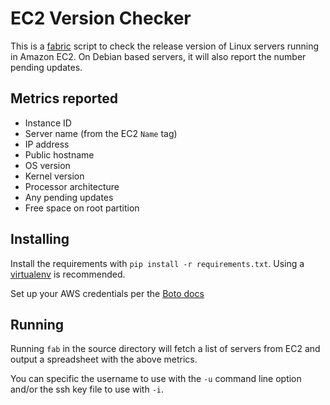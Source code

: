 # EC2 Version Checker

This is a [fabric](http://fabfile.org) script to check the release version of Linux servers running in Amazon EC2. On Debian based servers, it will also report the number pending updates.

## Metrics reported

* Instance ID
* Server name (from the EC2 `Name` tag)
* IP address
* Public hostname
* OS version
* Kernel version
* Processor architecture
* Any pending updates
* Free space on root partition

## Installing

Install the requirements with `pip install -r requirements.txt`. Using a [virtualenv](http://www.virtualenv.org/) is recommended.

Set up your AWS credentials per the [Boto docs](http://docs.pythonboto.org/en/latest/boto_config_tut.html)

## Running

Running `fab` in the source directory will fetch a list of servers from EC2 and output a spreadsheet with the above metrics.

You can specific the username to use with the `-u` command line option and/or the ssh key file to use with `-i`.
